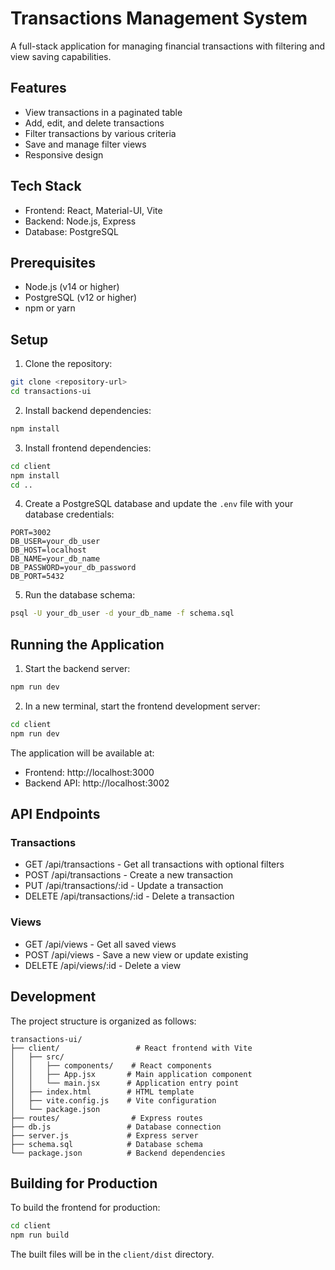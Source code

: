 # Transactions Management System

A full-stack application for managing financial transactions with filtering and view saving capabilities.

## Features

- View transactions in a paginated table
- Add, edit, and delete transactions
- Filter transactions by various criteria
- Save and manage filter views
- Responsive design

## Tech Stack

- Frontend: React, Material-UI, Vite
- Backend: Node.js, Express
- Database: PostgreSQL

## Prerequisites

- Node.js (v14 or higher)
- PostgreSQL (v12 or higher)
- npm or yarn

## Setup

1. Clone the repository:
```bash
git clone <repository-url>
cd transactions-ui
```

2. Install backend dependencies:
```bash
npm install
```

3. Install frontend dependencies:
```bash
cd client
npm install
cd ..
```

4. Create a PostgreSQL database and update the `.env` file with your database credentials:
```
PORT=3002
DB_USER=your_db_user
DB_HOST=localhost
DB_NAME=your_db_name
DB_PASSWORD=your_db_password
DB_PORT=5432
```

5. Run the database schema:
```bash
psql -U your_db_user -d your_db_name -f schema.sql
```

## Running the Application

1. Start the backend server:
```bash
npm run dev
```

2. In a new terminal, start the frontend development server:
```bash
cd client
npm run dev
```

The application will be available at:
- Frontend: http://localhost:3000
- Backend API: http://localhost:3002

## API Endpoints

### Transactions
- GET /api/transactions - Get all transactions with optional filters
- POST /api/transactions - Create a new transaction
- PUT /api/transactions/:id - Update a transaction
- DELETE /api/transactions/:id - Delete a transaction

### Views
- GET /api/views - Get all saved views
- POST /api/views - Save a new view or update existing
- DELETE /api/views/:id - Delete a view

## Development

The project structure is organized as follows:

```
transactions-ui/
├── client/                 # React frontend with Vite
│   ├── src/
│   │   ├── components/    # React components
│   │   ├── App.jsx       # Main application component
│   │   └── main.jsx      # Application entry point
│   ├── index.html        # HTML template
│   ├── vite.config.js    # Vite configuration
│   └── package.json
├── routes/                # Express routes
├── db.js                 # Database connection
├── server.js             # Express server
├── schema.sql            # Database schema
└── package.json          # Backend dependencies
```

## Building for Production

To build the frontend for production:

```bash
cd client
npm run build
```

The built files will be in the `client/dist` directory. 